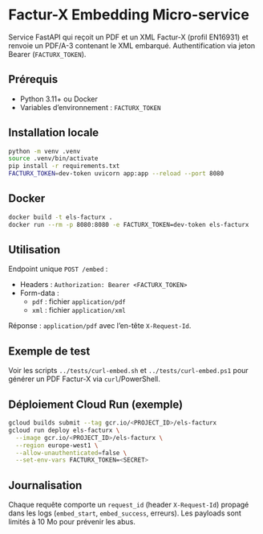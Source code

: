 # Factur-X Embedding Micro-service

Service FastAPI qui reçoit un PDF et un XML Factur-X (profil EN16931) et renvoie un PDF/A-3 contenant le XML embarqué. Authentification via jeton Bearer (`FACTURX_TOKEN`).

## Prérequis

- Python 3.11+ ou Docker
- Variables d’environnement : `FACTURX_TOKEN`

## Installation locale

```bash
python -m venv .venv
source .venv/bin/activate
pip install -r requirements.txt
FACTURX_TOKEN=dev-token uvicorn app:app --reload --port 8080
```

## Docker

```bash
docker build -t els-facturx .
docker run --rm -p 8080:8080 -e FACTURX_TOKEN=dev-token els-facturx
```

## Utilisation

Endpoint unique `POST /embed` :

- Headers : `Authorization: Bearer <FACTURX_TOKEN>`
- Form-data :
  - `pdf` : fichier `application/pdf`
  - `xml` : fichier `application/xml`

Réponse : `application/pdf` avec l’en-tête `X-Request-Id`.

## Exemple de test

Voir les scripts `../tests/curl-embed.sh` et `../tests/curl-embed.ps1` pour générer un PDF Factur-X via `curl`/PowerShell.

## Déploiement Cloud Run (exemple)

```bash
gcloud builds submit --tag gcr.io/<PROJECT_ID>/els-facturx
gcloud run deploy els-facturx \
  --image gcr.io/<PROJECT_ID>/els-facturx \
  --region europe-west1 \
  --allow-unauthenticated=false \
  --set-env-vars FACTURX_TOKEN=<SECRET>
```

## Journalisation

Chaque requête comporte un `request_id` (header `X-Request-Id`) propagé dans les logs (`embed_start`, `embed_success`, erreurs). Les payloads sont limités à 10 Mo pour prévenir les abus.
